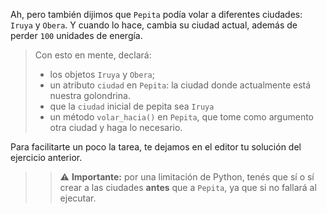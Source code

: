 Ah, pero también dijimos que `Pepita` podía volar a diferentes ciudades: `Iruya` y `Obera`. Y cuando lo hace, cambia su ciudad actual, además de perder `100` unidades de energía.

> Con esto en mente, declará:
>
> * los objetos `Iruya` y `Obera`;
> * un atributo `ciudad` en `Pepita`: la ciudad donde actualmente está nuestra golondrina.
> * que la `ciudad` inicial de pepita sea `Iruya`
> * un método `volar_hacia()` en `Pepita`, que tome como argumento otra ciudad y haga lo necesario.

Para facilitarte un poco la tarea, te dejamos en el editor tu solución del ejercicio anterior.

>> :warning: **Importante:** por una limitación de Python, tenés que sí o sí crear a las ciudades **antes** que a `Pepita`, ya que si no fallará al ejecutar.
